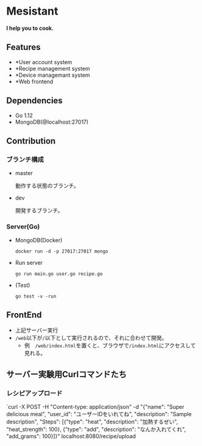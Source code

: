 # Mesistant

**I help you to cook.**

## Features

- \*User account system
- \*Recipe management system
- \*Device managemant system
- \*Web frontend

## Dependencies

- Go 1.12
- MongoDB(@localhost:27017)

## Contribution

### ブランチ構成

- master

  動作する状態のブランチ。

- dev

  開発するブランチ。

### Server(Go)

- MongoDB(Docker)

  `docker run -d -p 27017:27017 mongo`

- Run server

  `go run main.go user.go recipe.go`

- (Test)

  `go test -v -run`



## FrontEnd

- 上記サーバー実行
- `/web`以下が`/`以下として実行されるので、それに合わせて開発。
  - 例　`/web/index.html`を置くと、ブラウザで`/index.html`にアクセスして見れる。

## サーバー実験用Curlコマンドたち
### レシピアップロード
`curl -X POST -H "Content-type: application/json" -d "{\"name\": \"Super delicious meal\", \"user_id\": \"ユーザーIDをいれてね\", \"description\": \"Sample description\", \"Steps\": [{\"type\": \"heat\", \"description\": \"加熱するぜい\", \"heat_strength\": 100}, {\"type\": \"add\", \"description\": \"なんか入れてくれ\", \"add_grams\": 100}]}" localhost:8080/recipe/upload
